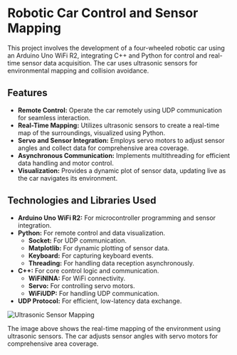 # Robotic Car Control and Sensor Mapping

This project involves the development of a four-wheeled robotic car using an Arduino Uno WiFi R2, integrating C++ and Python for control and real-time sensor data acquisition. The car uses ultrasonic sensors for environmental mapping and collision avoidance.

## Features
- **Remote Control:** Operate the car remotely using UDP communication for seamless interaction.
- **Real-Time Mapping:** Utilizes ultrasonic sensors to create a real-time map of the surroundings, visualized using Python.
- **Servo and Sensor Integration:** Employs servo motors to adjust sensor angles and collect data for comprehensive area coverage.
- **Asynchronous Communication:** Implements multithreading for efficient data handling and motor control.
- **Visualization:** Provides a dynamic plot of sensor data, updating live as the car navigates its environment.

## Technologies and Libraries Used
- **Arduino Uno WiFi R2:** For microcontroller programming and sensor integration.
- **Python:** For remote control and data visualization.
  - **Socket:** For UDP communication.
  - **Matplotlib:** For dynamic plotting of sensor data.
  - **Keyboard:** For capturing keyboard events.
  - **Threading:** For handling data reception asynchronously.
- **C++:** For core control logic and communication.
  - **WiFiNINA:** For WiFi connectivity.
  - **Servo:** For controlling servo motors.
  - **WiFiUDP:** For handling UDP communication.
- **UDP Protocol:** For efficient, low-latency data exchange.

![Ultrasonic Sensor Mapping](ultrasonic_mapping.png)

The image above shows the real-time mapping of the environment using ultrasonic sensors. The car adjusts sensor angles with servo motors for comprehensive area coverage.
